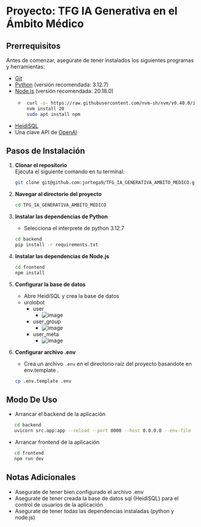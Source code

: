 # Proyecto: TFG IA Generativa en el Ámbito Médico

## Prerrequisitos

Antes de comenzar, asegúrate de tener instalados los siguientes programas y herramientas:

- [Git](https://git-scm.com/)
- [Python](https://www.python.org/) (versión recomendada: 3.12.7)
- [Node.js](https://nodejs.org/) (versión recomendada: 20.18.0)
   - ```bash
      curl -o- https://raw.githubusercontent.com/nvm-sh/nvm/v0.40.0/install.sh | bash
      nvm install 20
      sudo apt install npm
     ```
- [HeidiSQL](https://www.heidisql.com/)
- Una clave API de [OpenAI](https://platform.openai.com/signup)

## Pasos de Instalación

1. **Clonar el repositorio**  
   Ejecuta el siguiente comando en tu terminal:
   ```bash
   git clone git@github.com:jortega9/TFG_IA_GENERATIVA_AMBITO_MEDICO.git
   ```

2. **Navegar al directorio del proyecto**  
   ```bash
   cd TFG_IA_GENERATIVA_AMBITO_MEDICO
   ```
   
3. **Instalar las dependencias de Python**  
   - Selecciona el interprete de python 3.12.7
   ```bash
   cd backend
   pip install -r requirements.txt
   ```

5. **Instalar las dependencias de Node.js**  
   ```bash
   cd frontend
   npm install
   ```

6. **Configurar la base de datos**  
   - Abre HeidiSQL y crea la base de datos
   - urolobot
       - user
          - ![image](https://github.com/user-attachments/assets/da2046ad-4b30-40fc-b332-2b3675253ab1)
       - user_group
          - ![image](https://github.com/user-attachments/assets/f0618a6d-4de2-418c-81cc-349d6fdb44c9)
       - user_meta
          - ![image](https://github.com/user-attachments/assets/3af4094a-4f2b-49a5-8db7-491d76c7013f)

7. **Configurar archivo .env**  
   - Crea un archivo `.env` en el directorio raíz del proyecto basandote en env.template .
    ```bash
   cp .env.template .env
   ```
## Modo De Uso
- Arrancar el backend de la aplicación

```bash
   cd backend
   uvicorn src.app:app --reload --port 8000 --host 0.0.0.0 --env-file ../.env
```

- Arrancar frontend de la aplicación

```bash
   cd frontend
   npm run dev
```

## Notas Adicionales

- Asegurate de tener bien configurado el archivo .env
- Asegurate de tener creada la base de datos sql (HeidiSQL) para el control de usuarios de la aplicación
- Asegurate de tener todas las dependencias instaladas (python y node.js)
